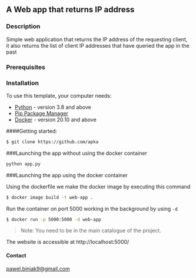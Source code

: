 ## A Web app that returns IP address
### Description

Simple web application that returns the IP address of the requesting
client, it also returns the list of client IP addresses that have queried the app in 
the past

### Prerequisites
### Installation

To use this template, your computer needs:
 
- [Python](https://www.python.org/) - version 3.8 and above
- [Pip Package Manager](https://pypi.org/)
- [Docker](https://www.docker.com/get-started) - version 20.10 and above

####Getting started:

```sh
$ git clone https://github.com/apka
```

###Launching the app without using the docker container

```python
python app.py
```

###Launching the app using the docker container

Using the dockerfile we make the docker image by executing this command
```sh
$ docker image build -t web-app .
```

Run the container on port 5000 working in the background by using `-d`

```sh
$ docker run -p 5000:5000 -d web-app
```

> Note: You need to be in the main catalogue of the project.

The website is accessible at http://localhost:5000/

#### Contact
pawel.biniak9@gmail.com